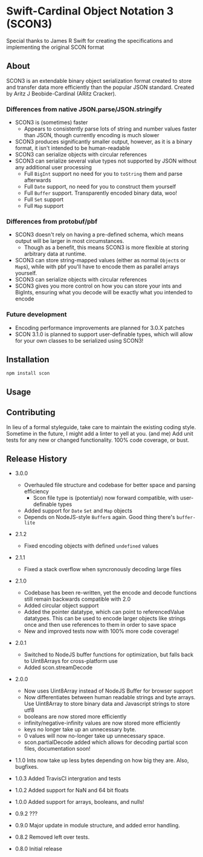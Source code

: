 # Swift-Cardinal Object Notation 3 (SCON3)

Special thanks to James R Swift for creating the specifications and implementing the original SCON format

## About

SCON3 is an extendable binary object serialization format created to store and transfer data more efficiently than the popular JSON standard. Created by Aritz J Beobide-Cardinal (ARitz Cracker).

### Differences from native JSON.parse/JSON.stringify
* SCON3 is (sometimes) faster
  * Appears to consistently parse lots of string and number values faster than JSON, though currently encoding is much slower
* SCON3 produces significantly smaller output, however, as it is a binary format, it isn't intended to be human-readable
* SCON3 can serialize objects with circular references
* SCON3 can serialize several value types not supported by JSON without any additional user processing
  * Full `BigInt` support no need for you to `toString` them and parse afterwards
  * Full `Date` support, no need for you to construct them yourself
  * Full `Buffer` support. Transparently encoded binary data, woo!
  * Full `Set` support
  * Full `Map` support


### Differences from protobuf/pbf
* SCON3 doesn't rely on having a pre-defined schema, which means output will be larger in most circumstances.
  * Though as a benefit, this means SCON3 is more flexible at storing arbitrary data at runtime.
* SCON3 can store string-mapped values (either as normal `Object`s or `Map`s), while with pbf you'll have to encode them as parallel arrays yourself.
* SCON3 can serialize objects with circular references
* SCON3 gives you more control on how you can store your ints and BigInts, ensuring what you decode will be exactly what you intended to encode

### Future development
* Encoding performance improvements are planned for 3.0.X patches
* SCON 3.1.0 is planned to support user-definable types, which will allow for your own classes to be serialized using SCON3!

## Installation

```shell
npm install scon
```
## Usage



## Contributing

In lieu of a formal styleguide, take care to maintain the existing coding style. Sometime in the future, I might add a linter to yell at you. (and me)
Add unit tests for any new or changed functionality. 100% code coverage, or bust.

## Release History
* 3.0.0
  * Overhauled file structure and codebase for better space and parsing efficiency
    * Scon file type is (potentialy) now forward compatible, with user-definable types
  * Added support for `Date` `Set` and `Map` objects
  * Depends on NodeJS-style `Buffer`s again. Good thing there's `buffer-lite`

* 2.1.2
  * Fixed encoding objects with defined `undefined` values

* 2.1.1
  * Fixed a stack overflow when syncronously decoding large files

* 2.1.0
  * Codebase has been re-written, yet the encode and decode functions still remain backwards compatible with 2.0
  * Added circular object support
  * Added the pointer datatype, which can point to referencedValue datatypes. This can be used to encode larger objects like strings once and then use references to them in order to save space
  * New and improved tests now with 100% more code coverage!

* 2.0.1
  * Switched to NodeJS buffer functions for optimization, but falls back to Uint8Arrays for cross-platform use
  * Added scon.streamDecode

* 2.0.0 
  * Now uses Uint8Array instead of NodeJS Buffer for browser support
  * Now differentiates between human readable strings and byte arrays. Use Uint8Array to store binary data and Javascript strings to store utf8
  * booleans are now stored more efficiently
  * infinity/negative-infinity values are now stored more efficiently
  * keys no longer take up an unnecessary byte.
  * 0 values will now no-longer take up unnecessary space.
  * scon.partialDecode added which allows for decoding partial scon files, documentation soon!
  
* 1.1.0 Ints now take up less bytes depending on how big they are. Also, bugfixes.
* 1.0.3 Added TravisCI intergration and tests
* 1.0.2 Added support for NaN and 64 bit floats
* 1.0.0 Added support for arrays, booleans, and nulls!
* 0.9.2 ???
* 0.9.0 Major update in module structure, and added error handling.
* 0.8.2 Removed left over tests.
* 0.8.0 Initial release
